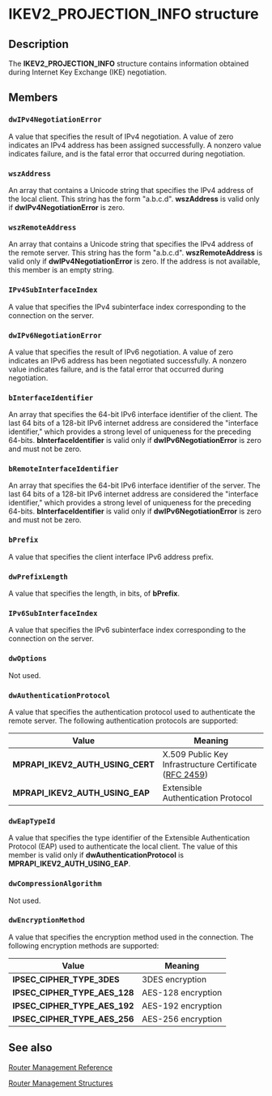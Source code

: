 # IKEV2_PROJECTION_INFO structure

## Description

The
**IKEV2_PROJECTION_INFO** structure contains information obtained during Internet Key Exchange (IKE) negotiation.

## Members

### `dwIPv4NegotiationError`

A value that specifies the result of IPv4 negotiation. A value of zero indicates an IPv4 address has been assigned successfully. A nonzero value indicates failure, and is the fatal error that occurred during negotiation.

### `wszAddress`

An array that contains a Unicode string that specifies the IPv4 address of the local client. This string has the form "a.b.c.d". **wszAddress** is valid only if **dwIPv4NegotiationError** is zero.

### `wszRemoteAddress`

An array that contains a Unicode string that specifies the IPv4 address of the remote server. This string has the form "a.b.c.d". **wszRemoteAddress** is valid only if **dwIPv4NegotiationError** is zero. If the address is not available, this member is an empty string.

### `IPv4SubInterfaceIndex`

A value that specifies the IPv4 subinterface index corresponding to the connection on the server.

### `dwIPv6NegotiationError`

A value that specifies the result of IPv6 negotiation. A value of zero indicates an IPv6 address has been negotiated successfully. A nonzero value indicates failure, and is the fatal error that occurred during negotiation.

### `bInterfaceIdentifier`

An array that specifies the 64-bit IPv6 interface identifier of the client. The last 64 bits of a 128-bit IPv6 internet address are considered the "interface identifier," which provides a strong level of uniqueness for the preceding 64-bits. **bInterfaceIdentifier** is valid only if **dwIPv6NegotiationError** is zero and must not be zero.

### `bRemoteInterfaceIdentifier`

An array that specifies the 64-bit IPv6 interface identifier of the server. The last 64 bits of a 128-bit IPv6 internet address are considered the "interface identifier," which provides a strong level of uniqueness for the preceding 64-bits. **bInterfaceIdentifier** is valid only if **dwIPv6NegotiationError** is zero and must not be zero.

### `bPrefix`

A value that specifies the client interface IPv6 address prefix.

### `dwPrefixLength`

A value that specifies the length, in bits, of **bPrefix**.

### `IPv6SubInterfaceIndex`

A value that specifies the IPv6 subinterface index corresponding to the connection on the server.

### `dwOptions`

Not used.

### `dwAuthenticationProtocol`

A value that specifies the authentication protocol used to authenticate the remote server. The following authentication protocols are supported:

| Value | Meaning |
| --- | --- |
| **MPRAPI_IKEV2_AUTH_USING_CERT** | X.509 Public Key Infrastructure Certificate ([RFC 2459](https://www.ietf.org/rfc/rfc2459.txt)) |
| **MPRAPI_IKEV2_AUTH_USING_EAP** | Extensible Authentication Protocol |

### `dwEapTypeId`

A value that specifies the type identifier of the Extensible Authentication Protocol (EAP) used to authenticate the local client. The value of this member is valid only if **dwAuthenticationProtocol** is **MPRAPI_IKEV2_AUTH_USING_EAP**.

### `dwCompressionAlgorithm`

Not used.

### `dwEncryptionMethod`

A value that specifies the encryption method used in the connection. The following encryption methods are supported:

| Value | Meaning |
| --- | --- |
| **IPSEC_CIPHER_TYPE_3DES** | 3DES encryption |
| **IPSEC_CIPHER_TYPE_AES_128** | AES-128 encryption |
| **IPSEC_CIPHER_TYPE_AES_192** | AES-192 encryption |
| **IPSEC_CIPHER_TYPE_AES_256** | AES-256 encryption |

## See also

[Router Management Reference](https://learn.microsoft.com/windows/desktop/RRAS/router-management-reference)

[Router Management Structures](https://learn.microsoft.com/windows/desktop/RRAS/router-management-structures)
